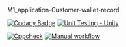 M1_application-Customer-wallet-record

[![Codacy Badge](https://app.codacy.com/project/badge/Grade/a1c9ee26e6204732a348c830b6948c84)](https://www.codacy.com/gh/Govardhan777/M1_application-Customer-wallet-record/dashboard?utm_source=github.com&amp;utm_medium=referral&amp;utm_content=Govardhan777/M1_application-Customer-wallet-record&amp;utm_campaign=Badge_Grade)
[![Unit Testing - Unity](https://github.com/A123456fgh/M1_application_customerswalletrecord/actions/workflows/unity.yml/badge.svg)](https://github.com/A123456fgh/M1_application_customerswalletrecord/actions/workflows/unity.yml)

[![Cppcheck](https://github.com/Govardhan777/M1_application-Customer-wallet-record/actions/workflows/main.yml/badge.svg)](https://github.com/Govardhan777/M1_application-Customer-wallet-record/actions/workflows/main.yml)
[![Manual workflow](https://github.com/Govardhan777/M1_application-Customer-wallet-record/actions/workflows/testing.yml/badge.svg)](https://github.com/Govardhan777/M1_application-Customer-wallet-record/actions/workflows/testing.yml)
